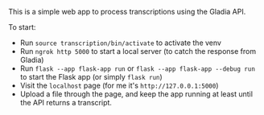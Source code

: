 This is a simple web app to process transcriptions using the Gladia API.

To start:

- Run `source transcription/bin/activate` to activate the venv
- Run `ngrok http 5000` to start a local server (to catch the response from Gladia)
- Run `flask --app flask-app run` or `flask --app flask-app --debug run` to start the Flask app (or simply `flask run`)
- Visit the `localhost` page (for me it's `http://127.0.0.1:5000`)
- Upload a file through the page, and keep the app running at least until the API returns a transcript.